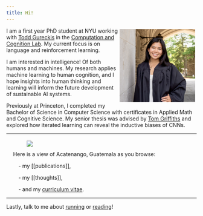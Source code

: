 ```yaml
---
title: Hi!
---
```

 
<img src="images/me.jpg" width="200" align="right" style="padding: 4px"> I am a first year PhD student at NYU working with <a href="https://todd.gureckislab.org/" target="_blank">Todd Gureckis</a> in the <a href="https://gureckislab.org/" target="_blank">Computation and Cognition Lab</a>. My current focus is on language and reinforcement learning. 

I am interested in intelligence! Of both humans and machines. My research applies machine learning to human cognition, and I hope insights into human thinking and learning will inform the future development of sustainable AI systems. 

Previously at Princeton, I completed my Bachelor of Science in Computer Science with certificates in Applied Math and Cognitive Science. My senior thesis was advised by <a href="https://cocosci.princeton.edu/tom/index.php" target="_blank">Tom Griffiths</a> and explored how iterated learning can reveal the inductive biases of CNNs. 

---
</figure>
<img src="images/hike.png" width="240"  align="left" style="padding: 4px" hspace="50">
&emsp;

&emsp; Here is a view of Acatenango, Guatemala as you browse:

&emsp;&emsp; - my [[publications]],

&emsp;&emsp; - my [[thoughts]],

&emsp;&emsp; - and my <a href="https://drive.google.com/file/d/1MH05vQudY_B5JdtxP_p-FDjRIJ7dZpMC/view?usp=drive_link" target="_blank">curriculum vitae</a>.

---
Lastly, talk to me about <a href="https://strava.app.link/wUsXaJj1cIb" target="_blank">running</a> or <a href="https://www.goodreads.com/user/show/163690984-ellen-su" target="_blank">reading</a>!